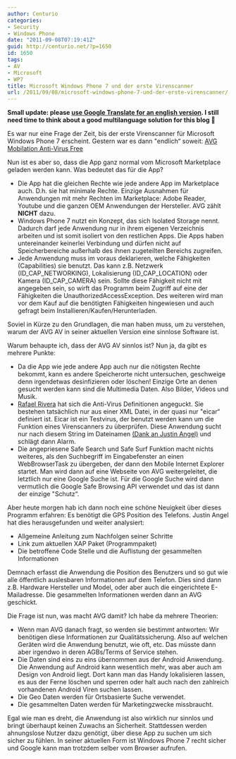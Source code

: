 ```yaml
---
author: Centurio
categories:
- Security
- Windows Phone
date: "2011-09-08T07:19:41Z"
guid: http://centurio.net/?p=1650
id: 1650
tags:
- AV
- Microsoft
- WP7
title: Microsoft Windows Phone 7 und der erste Virenscanner
url: /2011/09/08/microsoft-windows-phone-7-und-der-erste-virenscanner/
---
```

**Small update: please [use Google Translate for an english version](http://translate.google.com/translate?sl=auto&tl=en&js=n&prev=_t&hl=en&ie=UTF-8&layout=2&eotf=1&u=http%3A%2F%2Fcenturio.net%2F2011%2F09%2F08%2Fmicrosoft-windows-phone-7-und-der-erste-virenscanner%2F). I still need time to think about a good multilanguage solution for this blog 🙂**

Es war nur eine Frage der Zeit, bis der erste Virenscanner für Microsoft Windows Phone 7 erscheint. Gestern war es dann "endlich&#8220; soweit: [AVG Mobilation Anti-Virus Free](http://www.avgmobilation.com/products)

Nun ist es aber so, dass die App ganz normal vom Microsoft Marketplace geladen werden kann. Was bedeutet das für die App?

<!--more-->

  * Die App hat die gleichen Rechte wie jede andere App im Marketplace auch. D.h. sie hat minimale Rechte. Einzige Ausnahmen für Anwendungen mit mehr Rechten im Marketplace: Adobe Reader, Youtube und die ganzen OEM Anwendungen der Hersteller. AVG zählt **NICHT** dazu.
  * Windows Phone 7 nutzt ein Konzept, das sich Isolated Storage nennt. Dadurch darf jede Anwendung nur in ihrem eigenen Verzeichnis arbeiten und ist somit isoliert von den restlichen Apps. Die Apps haben untereinander keinerlei Verbindung und dürfen nicht auf Speicherbereiche außerhalb des ihnen zugeteilten Bereichs zugreifen.
  * Jede Anwendung muss im voraus deklarieren, welche Fähigkeiten (Capabilities) sie benutzt. Das kann z.B. Netzwerk (ID\_CAP\_NETWORKING), Lokalisierung (ID\_CAP\_LOCATION) oder Kamera (ID\_CAP\_CAMERA) sein. Sollte diese Fähigkeit nicht mit angegeben sein, so wirft das Programm beim Zugriff auf eine der Fähigkeiten die UnauthorizedAccessException. Des weiteren wird man vor dem Kauf auf die benötigten Fähigkeiten hingewiesen und auch gefragt beim Installieren/Kaufen/Herunterladen.

Soviel in Kürze zu den Grundlagen, die man haben muss, um zu verstehen, warum der AVG AV in seiner aktuellen Version eine sinnlose Software ist.

Warum behaupte ich, dass der AVG AV sinnlos ist? Nun ja, da gibt es mehrere Punkte:

  * Da die App wie jede andere App auch nur die nötigsten Rechte bekommt, kann es andere Speicherorte nicht untersuchen, geschweige denn irgendetwas desinfizieren oder löschen! Einzige Orte an denen gesucht werden kann sind die Multimedia Daten. Also Bilder, Videos und Musik.
  * [Rafael Rivera](http://www.withinwindows.com/2011/09/07/the-only-time-youll-see-avg-security-suite-warn-you-about-malware-on-windows-phone-7/) hat sich die Anti-Virus Definitionen angeguckt. Sie bestehen tatsächlich nur aus einer XML Datei, in der quasi nur "eicar&#8220; definiert ist. Eicar ist ein Testvirus, der benutzt werden kann um die Funktion eines Virenscanners zu überprüfen. Diese Anwendung sucht nur nach diesem String im Dateinamen [(Dank an Justin Angel)](http://www.justinangel.net) und schlägt dann Alarm.
  * Die angepriesene Safe Search und Safe Surf Funktion macht nichts weiteres, als den Suchbegriff im Eingabefenster an einen WebBrowserTask zu übergeben, der dann den Mobile Internet Explorer startet. Man wird dann auf eine Webseite von AVG weitergeleitet, die letztlich nur eine Google Suche ist. Für die Google Suche wird dann vermutlich die Google Safe Browsing API verwendet und das ist dann der einzige "Schutz&#8220;.

Aber heute morgen hab ich dann noch eine schöne Neuigkeit über dieses Programm erfahren: Es benötigt die GPS Position des Telefons. Justin Angel hat dies herausgefunden und weiter analysiert:

  * Allgemeine Anleitung zum Nachfolgen seiner Schritte
  * Link zum aktuellen XAP Paket (Programmpaket)
  * Die betroffene Code Stelle und die Auflistung der gesammelten Informationen

Demnach erfasst die Anwendung die Position des Benutzers und so gut wie alle öffentlich auslesbaren Informationen auf dem Telefon. Dies sind dann z.B. Hardware Hersteller und Model, oder aber auch die eingerichtete E-Mailadresse. Die gesammelten Informationen werden dann an AVG geschickt.

Die Frage ist nun, was macht AVG damit? Ich habe da mehrere Theorien:

  * Wenn man AVG danach fragt, so werden sie bestimmt antworten: Wir benötigen diese Informationen zur Qualitätssicherung. Also auf welchen Geräten wird die Anwendung benutzt, wie oft, etc. Das müsste dann aber irgendwo in deren AGBs/Terms of Service stehen.
  * Die Daten sind eins zu eins übernommen aus der Android Anwendung. Die Anwendung auf Android kann wesentlich mehr, was aber auch am Design von Android liegt. Dort kann man das Handy lokalisieren lassen, es aus der Ferne löschen und sperren oder halt auch nach den zahlreich vorhandenen Android Viren suchen lassen.
  * Die Geo Daten werden für Ortsbasierte Suche verwendet.
  * Die gesammelten Daten werden für Marketingzwecke missbraucht.

Egal wie man es dreht, die Anwendung ist also wirklich nur sinnlos und bringt überhaupt keinen Zuwachs an Sicherheit. Stattdessen werden ahnungslose Nutzer dazu genötigt, über diese App zu suchen um sich sicher zu fühlen. In seiner aktuellen Form ist Windows Phone 7 recht sicher und Google kann man trotzdem selber vom Browser aufrufen.